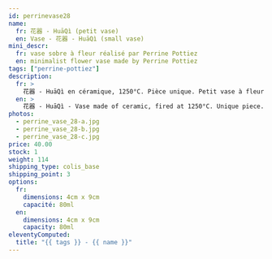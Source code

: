```yaml
---
id: perrinevase28
name:
  fr: 花器 - HuāQì (petit vase)
  en: Vase - 花器 - HuāQì (small vase)
mini_descr:
  fr: vase sobre à fleur réalisé par Perrine Pottiez
  en: minimalist flower vase made by Perrine Pottiez
tags: ["perrine-pottiez"]
description:
  fr: >
    花器 - HuāQì en céramique, 1250°C. Pièce unique. Petit vase à fleur. Idéal pour le rite du GōngFūChá - 工夫茶
  en: >
    花器 - HuāQì - Vase made of ceramic, fired at 1250°C. Unique piece. Small flower vase. Perfect for the GōngFūChá - 工夫茶
photos:
  - perrine_vase_28-a.jpg
  - perrine_vase_28-b.jpg
  - perrine_vase_28-c.jpg
price: 40.00
stock: 1
weight: 114
shipping_type: colis_base
shipping_point: 3
options:
  fr:
    dimensions: 4cm x 9cm
    capacité: 80ml
  en:
    dimensions: 4cm x 9cm
    capacity: 80ml
eleventyComputed:
  title: "{{ tags }} - {{ name }}"
---
```

